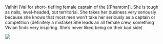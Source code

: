 Valhiri (Val for short- tiefling female captain of the [[Phantom]]. She is tough as nails, level-headed, but territorial. She takes her business very seriously because she knows that most men won’t take her seriously as a captain or competition (definitely a mistake) She leads an all female crew, something Vivian finds very inspiring. She’s never liked being on their bad side) 

 ![](https://lh4.googleusercontent.com/vj03_8mJTFWg1A3EaDF8tJv8YpuISVVByYZIVYlYjL0pwrTrKA0qvAz2D0GxV1g_J2o0ofXeNRYk3iGYAyAEWMkCdQMD71g4ERrOLA_n-rfAd58RgzhoIBSNhJAdoEHw2JrhKb7uYeOMOla-jEnvoYQ)